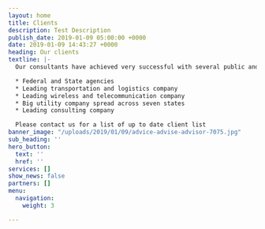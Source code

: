 ```yaml
---
layout: home
title: Clients
description: Test Description
publish_date: 2019-01-09 05:00:00 +0000
date: 2019-01-09 14:43:27 +0000
heading: Our clients
textline: |-
  Our consultants have achieved very successful with several public and private companies:

  * Federal and State agencies
  * Leading transportation and logistics company
  * Leading wireless and telecommunication company
  * Big utility company spread across seven states
  * Leading consulting company

  Please contact us for a list of up to date client list
banner_image: "/uploads/2019/01/09/advice-advise-advisor-7075.jpg"
sub_heading: ''
hero_button:
  text: ''
  href: ''
services: []
show_news: false
partners: []
menu:
  navigation:
    weight: 3

---
```

